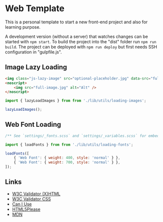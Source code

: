 # Web Template #

This is a personal template to start a new front-end project and also for learning purpose.

A development version (without a server) that watches changes can be started
with `npm start`. To build the project into the "dist" folder run `npm run build`.
The project can be deployed with `npm run deploy` but first needs SSH configuration
in "gulpfile.js".


## Image Lazy Loading ##

```HTML
<img class="js-lazy-image" src="optional-placeholder.jpg" data-src="full-image.jpg" alt="Alt" />
<noscript>
	<img src="full-image.jpg" alt="Alt" />
</noscript>
```

```JavaScript
import { lazyLoadImages } from from './lib/utils/loading-images';

lazyLoadImages();
````


## Web Font Loading ##

```CSS
/** See `settings/_fonts.scss` and `settings/_variables.scss` for embedding and also `lib/utils/_body.scss` for loading strategy with classes. */
```

```JavaScript
import { loadFonts } from from './lib/utils/loading-fonts';

loadFonts([
	{ 'Web Font': { weight: 400, style: 'normal' } },
	{ 'Web Font': { weight: 700, style: 'normal' } },
]);
````


## Links ##

* [W3C Validator (X)HTML](http://validator.w3.org/ "W3C Validator")
* [W3C Validator CSS](http://jigsaw.w3.org/css-validator/ "CSS Validator")
* [Can I Use](http://caniuse.com/ "Can I Use")
* [HTML5Please](http://html5please.com/ "HTML5Please")
* [MDN](https://developer.mozilla.org/de/ "Mozilla Developer Network")
